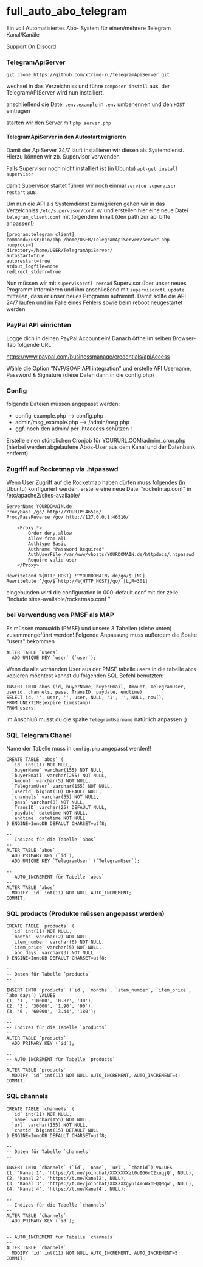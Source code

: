 # full_auto_abo_telegram
Ein voll Automatisiertes Abo- System für einen/mehrere Telegram Kanal/Kanäle

Support On <a href="https://discord.gg/jsvX9pz">Discord</a>

### TelegramApiServer

`git clone https://github.com/xtrime-ru/TelegramApiServer.git`

wechsel in das Verzeichniss und führe `composer install` aus, der TelegramAPIServer wird nun installiert.

anschließend die Datei `.env.example` in `.env` umbenennen und den `HOST` eintragen

starten wir den Server mit `php server.php`

#### TelegramApiServer in den Autostart migrieren

Damit der ApiServer 24/7 läuft installieren wir diesen als Systemdienst. Hierzu können wir zb. Supervisor verwenden

Falls Supervisor noch nicht installiert ist (in Ubuntu) `apt-get install supervisor`

damit Supervisor startet führen wir noch einmal `service supervisor restart` aus

Um nun die API als Systemdienst zu migrieren gehen wir in das Verzeichniss `/etc/supervisor/conf.d/` und erstellen hier eine neue Datei `telegram_client.conf` mit folgendem Inhalt (den path zur api bitte anpassen!)
```
[program:telegram_client]
command=/usr/bin/php /home/USER/TelegramApiServer/server.php
numprocs=1
directory=/home/USER/TelegramApiServer/
autostart=true
autorestart=true
stdout_logfile=none
redirect_stderr=true
```

Nun müssen wir mit `supervisorctl reread` Supervisor über unser neues Programm informieren und ihm anschließend mit `supervisorctl update` mitteilen, dass er unser neues Programm aufnimmt. Damit sollte die API 24/7 laufen und im Falle eines Fehlers sowie beim reboot neugestartet werden

### PayPal API einrichten
Logge dich in deinen PayPal Account ein! Danach öffne im selben Browser-Tab folgende URL:

https://www.paypal.com/businessmanage/credentials/apiAccess

Wähle die Option "NVP/SOAP API integration" und erstelle API Username, Password & Signature (diese Daten dann in die config.php)

### Config
folgende Dateien müssen angepasst werden:

* config_example.php        --> config.php
* admin/msg_example.php     --> /admin/msg.php
* ggf. noch den admin/ per .htaccess schützen !

Erstelle einen stündlichen Cronjob für YOURURL.COM/admin/_cron.php (hierbei werden abgelaufene Abos-User aus dem Kanal und der Datenbank entfernt)

### Zugriff auf Rocketmap via .htpasswd

Wenn User Zugriff auf die Rocketmap haben dürfen muss folgendes (in Ubuntu) konfiguriert werden. 
erstelle eine neue Datei "rocketmap.conf" in /etc/apache2/sites-available/

```
ServerName YOURDOMAIN.de
ProxyPass /go/ http://YOURIP:46516/
ProxyPassReverse /go/ http://127.0.0.1:46516/

    <Proxy *>
        Order deny,allow
        Allow from all
        Authtype Basic
        Authname "Password Required"
        AuthUserFile /var/www/vhosts/YOURDOMAIN.de/httpdocs/.htpasswd
        Require valid-user
    </Proxy>

RewriteCond %{HTTP_HOST} !^YOURDOMAIN\.de/go/$ [NC]
RewriteRule ^/go/$ http://%{HTTP_HOST}/go/ [L,R=301]
```

eingebunden wird die configuration in 000-default.conf mit der zeile "Include sites-available/rocketmap.conf
"

### bei Verwendung von PMSF als MAP

Es müssen manualdb (PMSF) und unsere 3 Tabellen (siehe unten) zusammengeführt werden!
Folgende Anpassung muss außerdem die Spalte "users" bekommen

```
ALTER TABLE `users`
  ADD UNIQUE KEY `user` (`user`);
```

Wenn du alle vorhanden User aus der PMSF tabelle `users` in die tabelle `abos` kopieren möchtest kannst du folgenden SQL Befehl benutzten:

```
INSERT INTO abos (id, buyerName, buyerEmail, Amount, TelegramUser, userid, channels, pass, TransID, paydate, endtime)  
SELECT id, '', user, '', user, NULL, '1', '', NULL, now(), FROM_UNIXTIME(expire_timestamp)
FROM users;
```

im Anschluß musst du die spalte `TelegramUsername` natürlich anpassen ;)

### SQL Telegram Chanel
Name der Tabelle muss in `config.php` angepasst werden!!


```
CREATE TABLE `abos` (
  `id` int(11) NOT NULL,
  `buyerName` varchar(155) NOT NULL,
  `buyerEmail` varchar(255) NOT NULL,
  `Amount` varchar(5) NOT NULL,
  `TelegramUser` varchar(155) NOT NULL,
  `userid` bigint(10) DEFAULT NULL,
  `channels` varchar(55) NOT NULL,
  `pass` varchar(8) NOT NULL,
  `TransID` varchar(25) DEFAULT NULL,
  `paydate` datetime NOT NULL,
  `endtime` datetime NOT NULL
) ENGINE=InnoDB DEFAULT CHARSET=utf8;

--
-- Indizes für die Tabelle `abos`
--
ALTER TABLE `abos`
  ADD PRIMARY KEY (`id`),
  ADD UNIQUE KEY `TelegramUser` (`TelegramUser`);

--
-- AUTO_INCREMENT für Tabelle `abos`
--
ALTER TABLE `abos`
  MODIFY `id` int(11) NOT NULL AUTO_INCREMENT;
COMMIT;
```
### SQL products (Produkte müssen angepasst werden)

```
CREATE TABLE `products` (
  `id` int(11) NOT NULL,
  `months` varchar(2) NOT NULL,
  `item_number` varchar(6) NOT NULL,
  `item_price` varchar(5) NOT NULL,
  `abo_days` varchar(3) NOT NULL
) ENGINE=InnoDB DEFAULT CHARSET=utf8;

--
-- Daten für Tabelle `products`
--

INSERT INTO `products` (`id`, `months`, `item_number`, `item_price`, `abo_days`) VALUES
(1, '1', '10000', '0.87', '30'),
(2, '3', '30000', '1.90', '90'),
(3, '6', '60000', '3.44', '180');

--
-- Indizes für die Tabelle `products`
--
ALTER TABLE `products`
  ADD PRIMARY KEY (`id`);

--
-- AUTO_INCREMENT für Tabelle `products`
--
ALTER TABLE `products`
  MODIFY `id` int(11) NOT NULL AUTO_INCREMENT, AUTO_INCREMENT=4;
COMMIT;
```
### SQL channels

```
CREATE TABLE `channels` (
  `id` int(11) NOT NULL,
  `name` varchar(155) NOT NULL,
  `url` varchar(155) NOT NULL,
  `chatid` bigint(15) DEFAULT NULL
) ENGINE=InnoDB DEFAULT CHARSET=utf8;

--
-- Daten für Tabelle `channels`
--

INSERT INTO `channels` (`id`, `name`, `url`, `chatid`) VALUES
(1, 'Kanal 1', 'https://t.me/joinchat/XXXXXXXzl0uIG6rC2xuqjQ', NULL),
(2, 'Kanal 2', 'https://t.me/Kanal2', NULL),
(3, 'Kanal 3', 'https://t.me/joinchat/XXXXXXgy6i4Y6WxnEQQNqw', NULL),
(4, 'Kanal 4', 'https://t.me/Kanal4', NULL);

--
-- Indizes für die Tabelle `channels`
--
ALTER TABLE `channels`
  ADD PRIMARY KEY (`id`);

--
-- AUTO_INCREMENT für Tabelle `channels`
--
ALTER TABLE `channels`
  MODIFY `id` int(11) NOT NULL AUTO_INCREMENT, AUTO_INCREMENT=5;
COMMIT;
```
